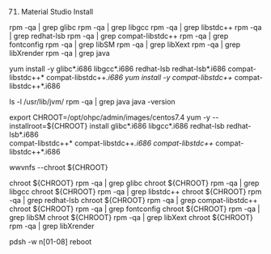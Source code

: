 
71.  Material Studio Install


rpm -qa | grep  glibc
rpm -qa | grep  libgcc
rpm -qa | grep  libstdc++
rpm -qa | grep  redhat-lsb
rpm -qa | grep  compat-libstdc++
rpm -qa | grep  fontconfig
rpm -qa | grep libSM
rpm -qa | grep libXext
rpm -qa | grep libXrender
rpm -qa | grep java

yum install  -y  glibc*.i686  libgcc*.i686  redhat-lsb  redhat-lsb*.i686  compat-libstdc++*  compat-libstdc++*.i686
yum install  -y  compat-libstdc++*  compat-libstdc++*.i686


ls -l /usr/lib/jvm/
rpm -qa | grep java
java -version

export CHROOT=/opt/ohpc/admin/images/centos7.4
yum -y --installroot=${CHROOT} install glibc*.i686  libgcc*.i686  redhat-lsb  redhat-lsb*.i686  \
compat-libstdc++*  compat-libstdc++*.i686 compat-libstdc++*  compat-libstdc++*.i686

wwvnfs --chroot ${CHROOT}

chroot ${CHROOT} rpm -qa | grep  glibc
chroot ${CHROOT} rpm -qa | grep  libgcc
chroot ${CHROOT} rpm -qa | grep  libstdc++
chroot ${CHROOT} rpm -qa | grep  redhat-lsb
chroot ${CHROOT} rpm -qa | grep  compat-libstdc++
chroot ${CHROOT} rpm -qa | grep  fontconfig
chroot ${CHROOT} rpm -qa | grep libSM
chroot ${CHROOT} rpm -qa | grep libXext
chroot ${CHROOT} rpm -qa | grep libXrender

pdsh -w n[01-08] reboot
